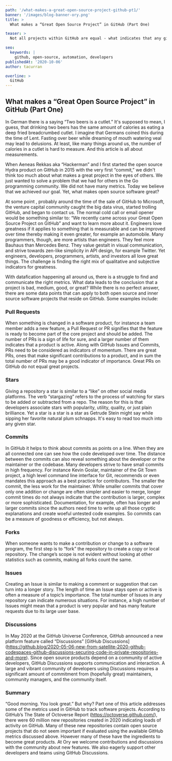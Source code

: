 ```yaml
---
path: '/what-makes-a-great-open-source-project-github-pt1/'
banner: '/images/blog-banner-ory.png'
title: >
  What makes a “Great Open Source Project” in GitHub (Part One)

teaser: >
  Not all projects within GitHub are equal - what indicates that any given open source project has wings?

seo:
  keywords: |
    github, open-source, automation, developers 
publishedAt: '2020-10-06'
author: tacurran

overline: >
  GitHub
---
```

## What makes a “Great Open Source Project” in GitHub (Part One)
 
In German there is a saying “Two beers is a cutlet.” It's supposed to mean, I guess, that drinking two beers has the same amount of calories as eating a deep fried breadcrumbed cutlet. I imagine that Germans coined this during the time of Lent. Fasting over beer while dreaming of mouth watering veal may lead to delusions. At least, like many things around us, the number of calories in a cutlet is hard to measure. And this article is all about measurements.

When Aeneas Rekkas aka “Hackerman” and I first started the open source Hydra product on GitHub in 2015 with the very first “commit,” we didn't  think too much about what makes a great project in the eyes of others. We just wanted to solve a problem that we had for others in the Go programming community. We did not have many metrics. Today we believe that we achieved our goal.  Yet, what makes open source software great?

At some point , probably around the time of the sale of GitHub to Microsoft, the venture capital community caught the big data virus, started trolling GitHub, and began to contact us. The normal cold call or email opener would be something similar to: “We recently came across your Great Open Source Project on GitHub” and want to learn more about it. Engineers love greatness if it applies to something that is measurable and can be improved over time thereby making it even greater, for example an automobile. Many programmers, though, are more artists than engineers. They feel more Bauhaus than Mercedes Benz. They value gestalt in visual communication, and strive towards zen-like simplicity in API design, for example Twitter. Yet engineers, developers, programmers, artists, and investors all love great things. The challenge is finding the right mix of qualitative and subjective indicators for greatness.

With datafication happening all around us, there is a struggle to find and communicate the right metrics. What data  leads to the conclusion that a project is bad, medium, good, or great? While there is no perfect answer, there are some data points that can apply to both open source and inner source software projects that reside on GitHub. Some examples include:

### Pull Requests
When something is changed in a software product, for instance a team member adds a new feature, a Pull Request or PR signifies that the feature is ready to become part of the core project and should be added. The number of PRs is a sign of life for sure, and a larger number of them indicates that a product is active. Along with GitHub Issues and Commits, PRs need to be considered as indicators of momentum. There are great PRs, ones that make significant contributions to a product, and in sum the total number of PRs may be a good indicator of importance. Great PRs on GitHub do not equal great projects.

### Stars
Giving a repository a star is similar to a “like” on other social media platforms. The verb “stargazing” refers to the process of watching for stars to be added or subtracted from a repo. The reason for this is that developers associate stars with popularity, utility, quality, or just plain brilliance. Yet a star is a star is a star as Getrude Stein might say while sipping her favorite natural plum schnapps. It's easy to read too much into any given star.

### Commits
In GitHub it helps to think about commits as points on a line. When they are all connected one can see how the code developed over time. The distance between the commits can also reveal something about the developer or the maintainer or the codebase. Many developers strive to have small commits in high frequency. For instance Kevin Goslar, maintainer of the Git Town project,  a high level command line interface for Git, recommends or even mandates this approach as a best practice for contributors.  The smaller the commit, the less work for the maintainer. While smaller commits that cover only one addition or change are often simpler and easier to merge, longer commit times do not always indicate that the contribution is larger, complex or more sophisticated. Documentation, for example, often has longer and larger commits since the authors need time to write up all those cryptic explanations and create woeful untested code examples. So commits can be a measure of goodness or efficiency, but not always. 
 
### Forks
When someone wants to make a contribution or change to a software program, the first step is to “fork” the repository to create a copy or local repository. The change’s scope is not evident without looking at other statistics such as commits, making all forks count the same.

### Issues
Creating an Issue is similar to making a comment or suggestion that can turn into a longer story. The length of time an Issue stays open or active is often a measure of a topic’s importance.  The total number of Issues in any repository can indicate numerous situations.  For instance, a high number of Issues might mean that a product is very popular and has many feature requests due to its large user base.

### Discussions
In May 2020 at the GitHub Universe Conference, GitHub announced a new platform feature called “Discussions” [GitHub Discussions] (https://github.blog/2020-05-06-new-from-satellite-2020-github-codespaces-github-discussions-securing-code-in-private-repositories-and-more).  Since open source products depend on a community of active developers, GitHub Discussions supports communication and interaction. A large and vibrant community of developers using Discussions requires a significant amount of commitment from (hopefully great) maintainers, community managers, and the community itself.

### Summary
“Good morning. You look great.” But why? Part one of this article addresses some of the metrics used in GitHub to track software projects. According to GitHub’s The State of Octoverse Report (https://octoverse.github.com/), there were 60 million new repositories created in 2020 indicating loads of activity on GitHub. Many of these new repositories contain open source projects that do not seem important if evaluated using the available GitHub metrics discussed above. However many of these have the ingredients to become great products. At Ory we welcome contributions and discussions with the community about new features. We also eagerly support other developers and teams using GitHub Discussions.
